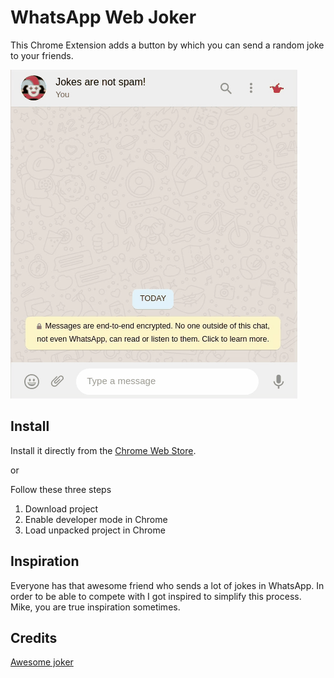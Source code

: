 # WhatsApp Web Joker

This Chrome Extension adds a button by which you can send a random joke to your friends.

![Demo](demo.gif)

## Install

Install it directly from
the [Chrome Web Store](https://chrome.google.com/webstore/detail/whatsapp-web-joker/dijfkmldhiehmbhcmmjnmlmfcljlmjbo?hl=en).

or

Follow these three steps
1. Download project
2. Enable developer mode in Chrome
3. Load unpacked project in Chrome

## Inspiration

Everyone has that awesome friend who sends a lot of jokes in WhatsApp. In order to be able to compete with I got
inspired to simplify this process. Mike, you are true inspiration sometimes.

## Credits

[Awesome joker](https://www.flaticon.com/de/autoren/monkik)
